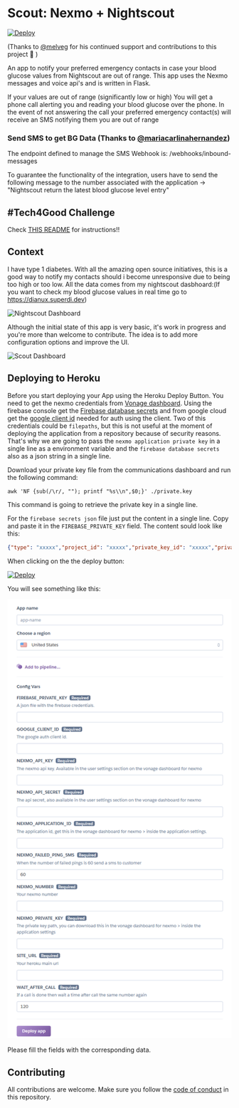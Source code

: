 # Scout: Nexmo + Nightscout

[![Deploy](https://www.herokucdn.com/deploy/button.svg)](https://heroku.com/deploy?template=https://github.com/alphacentauri82/scout)

(Thanks to [@melveg](https://github.com/melveg) for his continued support and contributions to this project 💜 )

An app to notify your preferred emergency contacts in case your blood glucose values from Nightscout are  out of range.
This app uses the Nexmo messages and voice api's and is written in Flask.

If your values are out of range (significantly low or high) You will get a phone call alerting you and reading your blood glucose over the phone. In the event of not answering the call your preferred emergency contact(s) will receive an SMS notifying them you are out of range

### Send SMS to get BG Data (Thanks to [@mariacarlinahernandez](https://github.com/mariacarlinahernandez))

The endpoint defined to manage the SMS Webhook is: /webhooks/inbound-messages

To guarantee the functionality of the integration, users have to send the following message to the number associated with the application -> "Nightscout return the latest blood glucose level entry"

##  #Tech4Good Challenge

Check [THIS README](https://nexmo.dev/thech4good) for instructions!!


## Context

I have type 1 diabetes. With all the amazing open source initiatives, this is a good way to notify my contacts should i become unresponsive due to being too high or too low. All the data comes from my nightscout dasbhoard:(If you want to check my blood glucose values in real time go to https://dianux.superdi.dev)

![Nightscout Dashboard](nightscout.png)


Although the initial state of this app is very basic, it's work in progress and you're more than welcome to contribute. The idea is to add more configuration options and improve the UI.

![Scout Dashboard](dashboard.png)

## Deploying to Heroku

Before you start deploying your App using the Heroku Deploy Button. You need to get the nexmo credentials from [Vonage dashboard](https://dashboard.nexmo.com/). Using the firebase console get the [Firebase database secrets](https://firebase.google.com/) and from google cloud get the [google client id](https://console.cloud.google.com/apis/credentials) needed for auth using the client. Two of this credentials could be `filepaths`, but this is not useful at the moment of deploying the application from a repository because of security reasons. That's why we are going to pass the `nexmo application private key` in a single line as a environment variable and the `firebase database secrets` also as a json string in a single line.

Download your private key file from the communications dashboard and run the following command:

```
awk 'NF {sub(/\r/, ""); printf "%s\\n",$0;}' ./private.key
```

This command is going to retrieve the private key in a single line.

For the `firebase secrets json` file just put the content in a single line. Copy and paste it in the `FIREBASE_PRIVATE_KEY` field. The content sould look like this:

```json
{"type": "xxxxx","project_id": "xxxxx","private_key_id": "xxxxx","private_key": "xxxxx","client_email": "xxxxx","client_id": "xxxxx","auth_uri": "xxxxx","token_uri": "xxxxx","auth_provider_x509_cert_url": "xxxxx","client_x509_cert_url": "xxxxx"}

```

When clicking on the the deploy button:

[![Deploy](https://www.herokucdn.com/deploy/button.svg)](https://heroku.com/deploy?template=https://github.com/nexmo-community/nexmo-scout)

You will see something like this:

![Heroku deploy](HerokuDeployButton.PNG)

Please fill the fields with the corresponding data. 

## Contributing

All contributions are welcome. Make sure you follow the [code of conduct](CODE_OF_CONDUCT.MD) in this repository. 
